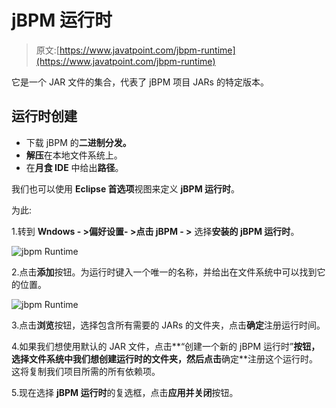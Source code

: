 # jBPM 运行时

> 原文:[https://www.javatpoint.com/jbpm-runtime](https://www.javatpoint.com/jbpm-runtime)

它是一个 JAR 文件的集合，代表了 jBPM 项目 JARs 的特定版本。

## 运行时创建

*   下载 jBPM 的**二进制分发。**
*   **解压**在本地文件系统上。
*   在**月食 IDE** 中给出**路径**。

我们也可以使用 **Eclipse 首选项**视图来定义 **jBPM 运行时**。

为此:

1.转到 **Wndows - >偏好设置- >点击 jBPM - >** 选择**安装的 jBPM 运行时**。

![jbpm Runtime](../Images/386f9e55a6d3efe30ffe5477e1541b34.png)

2.点击**添加**按钮。为运行时键入一个唯一的名称，并给出在文件系统中可以找到它的位置。

![jbpm Runtime](../Images/c4664ada569cdac6a4044f4806cbf7d8.png)

3.点击**浏览**按钮，选择包含所有需要的 JARs 的文件夹，点击**确定**注册运行时间。

4.如果我们想使用默认的 JAR 文件，点击**“创建一个新的 jBPM 运行时”**按钮，选择文件系统中我们想创建运行时的文件夹，然后点击**确定**注册这个运行时。这将复制我们项目所需的所有依赖项。

5.现在选择 **jBPM 运行时**的复选框，点击**应用并关闭**按钮。